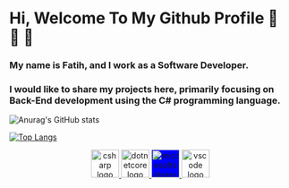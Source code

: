 # Hi, Welcome To My Github Profile 👋 👋 👋

### My name is Fatih, and I work as a Software Developer.
###  I would like to share my projects here, primarily focusing on Back-End development using the C# programming language.



![Anurag's GitHub stats](https://github-readme-stats.vercel.app/api?username=FatihCrk&show_icons=true&theme=radical)

[![Top Langs](https://github-readme-stats.vercel.app/api/top-langs/?username=FatihCrk&hide_progress=true)](https://github.com/FatihCrk)


<p dir="auto" googl="true" align="center">
    <a href="https://learn.microsoft.com/en-us/dotnet/csharp/" rel="nofollow">
        <img src="https://camo.githubusercontent.com/be406e7fcc11cd6204d544a8e1e3a168cd57a6fbf1d3b455830feeb85ef1ec76/68747470733a2f2f63646e2e6a7364656c6976722e6e65742f67682f64657669636f6e732f64657669636f6e2f69636f6e732f6373686172702f6373686172702d6f726967696e616c2e737667"
            alt="csharp logo"
            data-canonical-src="https://cdn.jsdelivr.net/gh/devicons/devicon/icons/csharp/csharp-original.svg"
            style="max-width: 100%;" googl="true" height="50"> </a>
    <a href="https://learn.microsoft.com/en-us/dotnet/core/get-started" rel="nofollow">
        <img src="https://camo.githubusercontent.com/2f1508606a38136580ebde098ddf581996b38aa2c554be84d9f0fb680c2bdff1/68747470733a2f2f63646e2e6a7364656c6976722e6e65742f67682f64657669636f6e732f64657669636f6e2f69636f6e732f646f746e6574636f72652f646f746e6574636f72652d6f726967696e616c2e737667"
            alt="dotnetcore logo"
            data-canonical-src="https://cdn.jsdelivr.net/gh/devicons/devicon/icons/dotnetcore/dotnetcore-original.svg"
            style="max-width: 100%;" height="50"> </a>    
    <a href="https://www.microsoft.com/en-us/sql-server" rel="nofollow">
        <img src="https://github.com/leandrocgsi/leandrocgsi/blob/main/svg_logos/microsoft-sql-server.png"
            alt="microsoftsqlserver logo"
            data-canonical-src="https://github.com/leandrocgsi/leandrocgsi/blob/main/svg_logos/microsoft-sql-server.png"
            style="max-width: 100%; background-color: blue;" height="50"> </a>
    <a href="https://code.visualstudio.com/" rel="nofollow">
        <img src="https://camo.githubusercontent.com/5fa137d222dde7b69acd22c6572a065ce3656e6ffa1f5e88c1b5c7a935af3cc6/68747470733a2f2f63646e2e6a7364656c6976722e6e65742f67682f64657669636f6e732f64657669636f6e2f69636f6e732f7673636f64652f7673636f64652d6f726967696e616c2e737667"
            alt="vscode logo"
            data-canonical-src="https://cdn.jsdelivr.net/gh/devicons/devicon/icons/vscode/vscode-original.svg"
            style="max-width: 100%;" height="50"> </a>
</p>
